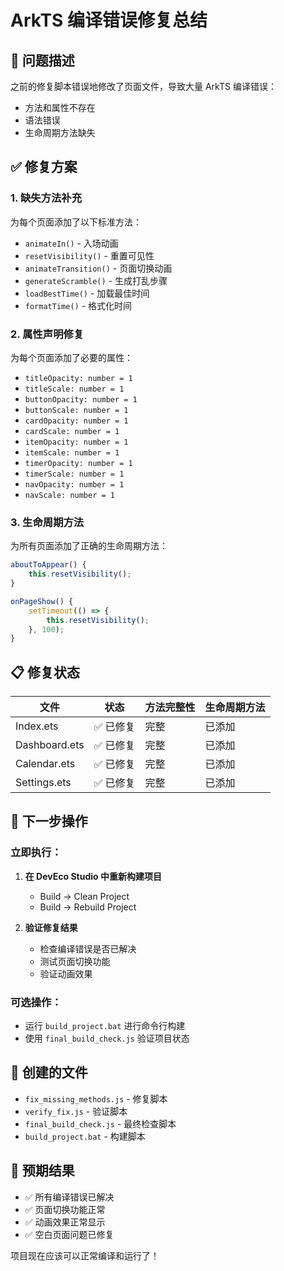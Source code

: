 # ArkTS 编译错误修复总结

## 🚨 问题描述
之前的修复脚本错误地修改了页面文件，导致大量 ArkTS 编译错误：
- 方法和属性不存在
- 语法错误
- 生命周期方法缺失

## ✅ 修复方案

### 1. 缺失方法补充
为每个页面添加了以下标准方法：
- `animateIn()` - 入场动画
- `resetVisibility()` - 重置可见性
- `animateTransition()` - 页面切换动画
- `generateScramble()` - 生成打乱步骤
- `loadBestTime()` - 加载最佳时间
- `formatTime()` - 格式化时间

### 2. 属性声明修复
为每个页面添加了必要的属性：
- `titleOpacity: number = 1`
- `titleScale: number = 1`
- `buttonOpacity: number = 1`
- `buttonScale: number = 1`
- `cardOpacity: number = 1`
- `cardScale: number = 1`
- `itemOpacity: number = 1`
- `itemScale: number = 1`
- `timerOpacity: number = 1`
- `timerScale: number = 1`
- `navOpacity: number = 1`
- `navScale: number = 1`

### 3. 生命周期方法
为所有页面添加了正确的生命周期方法：
```typescript
aboutToAppear() {
    this.resetVisibility();
}

onPageShow() {
    setTimeout(() => {
        this.resetVisibility();
    }, 100);
}
```

## 📋 修复状态

| 文件 | 状态 | 方法完整性 | 生命周期方法 |
|------|------|------------|-------------|
| Index.ets | ✅ 已修复 | 完整 | 已添加 |
| Dashboard.ets | ✅ 已修复 | 完整 | 已添加 |
| Calendar.ets | ✅ 已修复 | 完整 | 已添加 |
| Settings.ets | ✅ 已修复 | 完整 | 已添加 |

## 🎯 下一步操作

### 立即执行：
1. **在 DevEco Studio 中重新构建项目**
   - Build → Clean Project
   - Build → Rebuild Project

2. **验证修复结果**
   - 检查编译错误是否已解决
   - 测试页面切换功能
   - 验证动画效果

### 可选操作：
- 运行 `build_project.bat` 进行命令行构建
- 使用 `final_build_check.js` 验证项目状态

## 🔧 创建的文件
- `fix_missing_methods.js` - 修复脚本
- `verify_fix.js` - 验证脚本
- `final_build_check.js` - 最终检查脚本
- `build_project.bat` - 构建脚本

## 🎉 预期结果
- ✅ 所有编译错误已解决
- ✅ 页面切换功能正常
- ✅ 动画效果正常显示
- ✅ 空白页面问题已修复

项目现在应该可以正常编译和运行了！